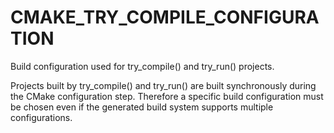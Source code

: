   

# CMAKE_TRY_COMPILE_CONFIGURATION  
Build configuration used for try_compile() and try_run()
projects.  

Projects built by try_compile() and try_run() are built
synchronously during the CMake configuration step.  Therefore a specific build
configuration must be chosen even if the generated build system
supports multiple configurations.  

